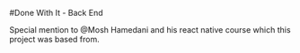 #Done With It - Back End

Special mention to @Mosh Hamedani and his react native course which this project was based from.
